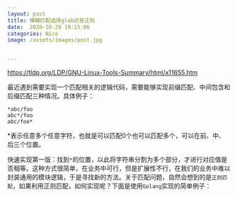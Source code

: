```yaml
---
layout: post
title: 模糊匹配选择glob还是正则
date:  2020-10-29 19:15:06
categories: Nice
image: /assets/images/post.jpg


---
```




https://tldp.org/LDP/GNU-Linux-Tools-Summary/html/x11655.htm



最近遇到需要实现一个匹配相关的逻辑代码，需要能够实现前缀匹配、中间包含和后缀匹配三种情况。具体例子：

```
*abc/foo 
abc*/foo
abc/foo*
```

*表示任意多个任意字符，也就是可以匹配0个也可以匹配多个，可以在前、中、后三个位置。

快速实现第一版：找到`*`的位置，以此将字符串分割为多个部分，才进行对应值是否相等。这种方式很简单，在业务中可行，但是扩展性不行，在我们的业务中难以封装通用的模块逻辑，于是寻找新的方法。关于匹配问题，自然会想到的是`正则匹配`，如果利用正则匹配，如何实现呢？下面是使用`Golang`实现的简单例子：

```go

```

